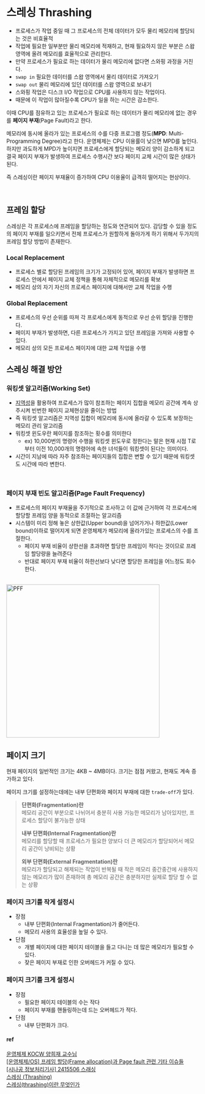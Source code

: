 # 스레싱 Thrashing

* 프로세스가 작업 중일 때 그 프로세스의 전체 데이터가 모두 물리 메모리에 할당되는 것은 비효율적 
* 작업에 필요한 일부분만 물리 메모리에 적재하고, 현재 필요하지 않은 부분은 스왑영역에 올려 메모리를 효율적으로 관리한다. 
* 만약 프로세스가 필요로 하는 데이터가 물리 메모리에 없다면 스와핑 과정을 거친다.
* `swap in` 필요한 데이터를 스왑 영역에서 물리 데이터로 가져오기
* `swap out` 물리 메모리에 있던 데이터를 스왑 영역으로 보내기
* 스와핑 작업은 디스크 I/O 작업으로 CPU를 사용하지 않는 작업이다. 
* 때문에 이 작업이 많아질수록 CPU가 일을 하는 시간은 감소한다. 


이때 CPU를 점유하고 있는 프로세스가 필요로 하는 데이터가 물리 메모리에 없는 경우를 **페이지 부재**(Page Fault)라고 한다.

메모리에 동시에 올라가 있는 프로세스의 수를 다중 프로그램 정도(**MPD**: Multi-Programming Degree)라고 한다.  운영체제는
CPU 이용률이 낮으면 MPD를 높인다. 하지만 과도하게 MPD가 높이지면 프로세스에게 할당되는 메모리 양이 감소하게 되고
결국 페이지 부재가 발생하여 프로세스 수행시간 보다 페이지 교체 시간이 많은 상태가 된다.

즉 스레싱이란 페이지 부재율이 증가하여 CPU 이용율이 급격히 떨어지는 현상이다. 

<br>

## 프레임 할당

스레싱은 각 프로세스에 프레임을 할당하는 정도와 연관되어 있다. 감당할 수 있을 정도의 페이지 부재를
일으키면서 전체 프로세스가 원할하게 돌아가게 하기 위해서 두가지의 프레임 할당 방법이 존재한다.  

### Local Replacement

* 프로세스 별로 할당된 프레임의 크기가 고정되어 있어, 페이지 부재가 발생하면 프로세스 안에서 페이지 교체 정책을 통해
자체적으로 메모리를 확보
* 메모리 상의 자기 자신의 프로세스 페이지에 대해서만 교체 작업을 수행

### Global Replacement

* 프로세스의 우선 순위를 따져 각 프로세스에게 동적으로 우선 순위 할당을 진행한다.
* 페이지 부재가 발생하면, 다른 프로세스가 가지고 있던 프레임을 가져와 사용할 수 있다.
* 메모리 상의 모든 프로세스 페이지에 대한 교체 작업을 수행



## 스레싱 해결 방안


### 워킹셋 알고리즘(Working Set)

* [지역성](https://github.com/jmxx219/CS-Study/blob/main/OperatingSystem/%EC%BA%90%EC%8B%9C%20%EB%A9%94%EB%AA%A8%EB%A6%AC.md#%EC%BA%90%EC%8B%9C-%EC%A7%80%EC%97%AD%EC%84%B1)을 활용하여 
프로세스가 많이 참조하는 페이지 집합을 메모리 공간에 계속 상주시켜 빈번한 페이지 교체현상을 줄이는 방법
* 즉 워킹셋 알고리즘은 지역성 집합이 메모리에 동시에 올라갈 수 있도록 보장하는 메모리 관리 알고리즘
* 워킹셋 윈도우란 페이지를 참조하는 횟수를 의미한다
  * ex) 10,000번의 명령어 수행을 워킹셋 윈도우로 정한다는 말은 현재 시점 T로부터 이전 10,000개의 명령어에 속한 녀석들이 워킹셋이 된다는 의미이다. 
* 시간이 지남에 따라 자주 참조하는 페이지들의 집합은 변할 수 있기 때문에 워킹셋도 시간에 따라 변한다.

<br>

### 페이지 부재 빈도 알고리즘(Page Fault Frequency)

* 프로세스의 페이지 부재율을 주기적으로 조사하고 이 값에 근거하여 각 프로세스에 할당할 프레임 양을 동적으로 조절하는 알고리즘
* 시스템이 미리 정해 놓은 상한값(Upper bound)을 넘어가거나 하한값(Lower bound)이하로 떨어지게 되면 운영체제가 메모리에 올라가있는 
프로세스의 수를 조절한다.
  * 페이지 부재 비율이 상한선을 초과하면 할당한 프레임이 적다는 것이므로 프레임 할당량을 늘려준다
  * 반대로 페이지 부재 비율이 하한선보다 낮다면 할당한 프레임을 어느정도 회수한다. 

<br>

<img alt="PFF" src="https://github.com/reddevilmidzy/CS-Study/assets/78539407/92c5b6c5-7619-4f00-abf5-86d2d56e8b23" height="400"/>


<br>

## 페이지 크기

현재 페이지의 일반적인 크기는 4KB ~ 4MB이다. 크기는 점점 커왔고, 현재도 계속 증가하고 있다.  

페이지 크기를 설정하는데에는 내부 단편화와 페이지 부재에 대한 `trade-off`가 있다.

> **단편화(Fragmentation)란**  
> 메모리 공간이 부분으로 나뉘어서 충분히 사용 가능한 메모리가 남아있지만, 프로세스 할당이 불가능한 상태
> 
> **내부 단편화(Internal Fragmentation)란**  
> 메모리를 할당할 때 프로세스가 필요한 양보다 더 큰 메모리가 할당되어서 메모리 공간이 낭비되는 상황
> 
> **외부 단편화(External Fragmentation)란**  
> 메모리가 할당되고 해제되는 작업이 반복될 때 작은 메모리 중간중간에 사용하지 않는 메모리가 많이 존재하여 총 
> 메모리 공간은 충분하지만 실제로 할당 할 수 없는 상황


### 페이지 크기를 작게 설정시

* 장점
  * 내부 단편화(Internal Fragmentation)가 줄어든다.
  * 메모리 사용의 효율성을 높일 수 있다.
* 단점
  * 개별 페이지에 대한 페이지 테이블을 들고 다니는 데 많은 메모리가 필요할 수 있다.
  * 잦은 페이지 부재로 인한 오버헤드가 커질 수 있다.

### 페이지 크기를 크게 설정시

* 장점
  * 필요한 페이지 테이블의 수는 작다
  * 페이지 부재를 핸들링하는데 드는 오버헤드가 적다.
* 단점
  * 내부 단편화가 크다.




#### ref

[운영체제 KOCW 양희재 교수님](http://www.kocw.net/home/search/kemView.do?kemId=978503)  
[[운영체제/OS] 프레임 할당(Frame allocation)과 Page fault 관련 기타 이슈들](https://studyandwrite.tistory.com/23)  
[[시나공 정보처리기사] 2415506 스래싱](https://youtu.be/6AfFVJraKZA?si=jZVo5SuRozpuH1bO)  
[스레싱 (Thrashing)](https://blog.skby.net/%EC%8A%A4%EB%A0%88%EC%8B%B1-thrashing/)  
[스레싱(thrashing)이란 무엇인가](https://straw961030.tistory.com/155)